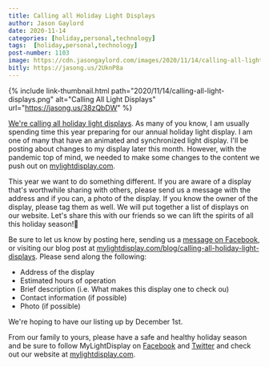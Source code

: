 ```yaml
---
title: Calling all Holiday Light Displays
author: Jason Gaylord
date: 2020-11-14
categories: [holiday,personal,technology]
tags:  [holiday,personal,technology]
post-number: 1103
image: https://cdn.jasongaylord.com/images/2020/11/14/calling-all-light-displays.png
bitly: https://jasong.us/2UknP8a
---
```


{% include link-thumbnail.html path="2020/11/14/calling-all-light-displays.png" alt="Calling All Light Displays" url="https://jasong.us/38zQbDW" %}

[We're calling all holiday light displays](https://jasong.us/38zQbDW). As many of you know, I am usually spending time this year preparing for our annual holiday light display. I am one of many that have an animated and synchronized light display. I'll be posting about changes to my display later this month. However, with the pandemic top of mind, we needed to make some changes to the content we push out on [mylightdisplay.com](https://jasong.us/38zQbDW). 

This year we want to do something different. If you are aware of a display that's worthwhile sharing with others, please send us a message with the address and if you can, a photo of the display. If you know the owner of the display, please tag them as well. We will put together a list of displays on our website. Let's share this with our friends so we can lift the spirits of all this holiday season!🎄

Be sure to let us know by posting here, sending us a [message on Facebook](https://jasong.us/35ppHmq), or visiting our blog post at [mylightdisplay.com/blog/calling-all-holiday-light-displays](https://jasong.us/38zQbDW). Please send along the following:

* Address of the display
* Estimated hours of operation
* Brief description (i.e. What makes this display one to check ou)
* Contact information (if possible)
* Photo (if possible)

We're hoping to have our listing up by December 1st.

From our family to yours, please have a safe and healthy holiday season and be sure to follow MyLightDisplay on [Facebook](https://jasong.us/35ppHmq) and [Twitter](https://jasong.us/38BKdlT) and check out our website at [mylightdisplay.com](https://jasong.us/38zQbDW).